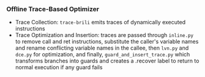 ### Offline Trace-Based Optimizer

* Trace Collection: `trace-brili` emits traces of dynamically executed instructions
* Trace Optimization and Insertion: traces are passed through `inline.py` to remove call and ret instructions, substitute the caller's variable names and rename conflicting variable names in the callee, then `lvn.py` and `dce.py` for optimization, and finally, `guard_and_insert_trace.py` which transforms branches into guards and creates a .recover label to return to normal execution if any guard fails
